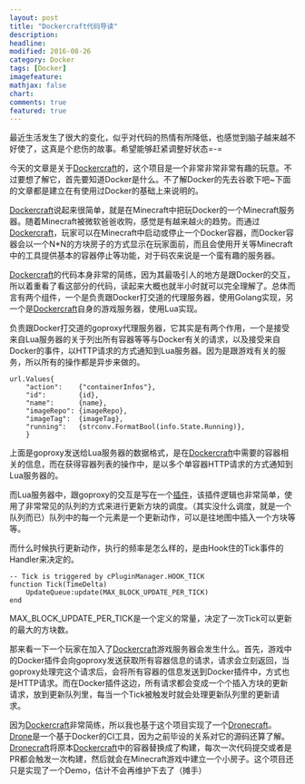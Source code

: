 ```yaml
---
layout: post
title: "Dockercraft代码导读"
description: 
headline:
modified: 2016-08-26
category: Docker
tags: [Docker]
imagefeature:
mathjax: false
chart:
comments: true
featured: true
---
```


[Dockercraft]: https://github.com/docker/dockercraft

最近生活发生了很大的变化，似乎对代码的热情有所降低，也感觉到脑子越来越不好使了，这真是个悲伤的故事。希望能够赶紧调整好状态=-=

今天的文章是关于[Dockercraft][Dockercraft]的，这个项目是一个非常非常非常有趣的玩意。不过要想了解它，首先要知道Docker是什么。不了解Docker的先去谷歌下吧~下面的文章都是建立在有使用过Docker的基础上来说明的。

[Dockercraft][Dockercraft]说起来很简单，就是在Minecraft中把玩Docker的一个Minecraft服务器。随着Minecraft被微软爸爸收购，感觉是有越来越火的趋势。而通过[Dockercraft][Dockercraft]，玩家可以在Minecraft中启动或停止一个Docker容器，而Docker容器会以一个N*N的方块房子的方式显示在玩家面前，而且会使用开关等Minecraft中的工具提供基本的容器停止等功能，对于码农来说是一个蛮有趣的服务器。

[Dockercraft][Dockercraft]的代码本身非常的简练，因为其最吸引人的地方是跟Docker的交互，所以着重看了看这部分的代码，读起来大概也就半小时就可以完全理解了。总体而言有两个组件，一个是负责跟Docker打交道的代理服务器，使用Golang实现，另一个是[Dockercraft][Dockercraft]自身的游戏服务器，使用Lua实现。

负责跟Docker打交道的goproxy代理服务器，它其实是有两个作用，一个是接受来自Lua服务器的关于列出所有容器等等与Docker有关的请求，以及接受来自Docker的事件，以HTTP请求的方式通知到Lua服务器。因为是跟游戏有关的服务，所以所有的操作都是异步来做的。

```
url.Values{
	"action":    {"containerInfos"},
	"id":        {id},
	"name":      {name},
	"imageRepo": {imageRepo},
	"imageTag":  {imageTag},
	"running":   {strconv.FormatBool(info.State.Running)},
	}
```

上面是goproxy发送给Lua服务器的数据格式，是在[Dockercraft][Dockercraft]中需要的容器相关的信息，而在获得容器列表的操作中，是以多个单容器HTTP请求的方式通知到Lua服务器的。

而Lua服务器中，跟goproxy的交互是写在一个[插件](https://github.com/docker/dockercraft/blob/master/world/Plugins/Docker/docker.lua)，该插件逻辑也非常简单，使用了非常常见的队列的方式来进行更新方块的调度。（其实没什么调度，就是一个队列而已）队列中的每一个元素是一个更新动作，可以是往地图中插入一个方块等等。

而什么时候执行更新动作，执行的频率是怎么样的，是由Hook住的Tick事件的Handler来决定的。

```
-- Tick is triggered by cPluginManager.HOOK_TICK
function Tick(TimeDelta)
	UpdateQueue:update(MAX_BLOCK_UPDATE_PER_TICK)
end
```

MAX_BLOCK_UPDATE_PER_TICK是一个定义的常量，决定了一次Tick可以更新的最大的方块数。

那来看一下一个玩家在加入了[Dockercraft][Dockercraft]游戏服务器会发生什么。首先，游戏中的Docker插件会向goproxy发送获取所有容器信息的请求，请求会立刻返回，当goproxy处理完这个请求后，会将所有容器的信息发送到Docker插件中，方式也是HTTP请求。而在Docker插件这边，所有请求都会变成一个个插入方块的更新请求，放到更新队列里，每当一个Tick被触发时就会处理更新队列里的更新请求。

因为[Dockercraft][Dockercraft]非常简练，所以我也基于这个项目实现了一个[Dronecraft](https://github.com/gaocegege/dronecraft)。[Drone](https://github.com/drone/drone)是一个基于Docker的CI工具，因为之前毕设的关系对它的源码还算了解。[Dronecraft](https://github.com/gaocegege/dronecraft)将原本[Dockercraft][Dockercraft]中的容器替换成了构建，每次一次代码提交或者是PR都会触发一次构建，然后就会在Minecraft游戏中建立一个小房子。这个项目还只是实现了一个Demo，估计不会再维护下去了（摊手）